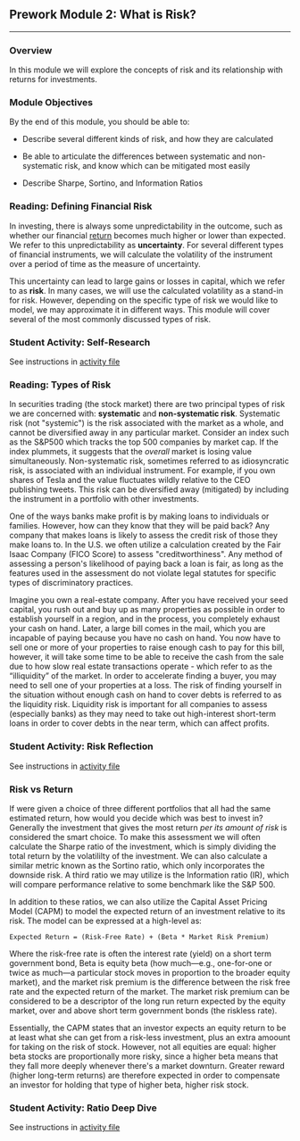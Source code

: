 ## Prework Module 2: What is Risk?

---

### Overview
In this module we will explore the concepts of risk and its relationship with returns for investments.

### Module Objectives

By the end of this module, you should be able to:

* Describe several different kinds of risk, and how they are calculated

* Be able to articulate the differences between systematic and non-systematic risk, and know which can be mitigated most easily

* Describe Sharpe, Sortino, and Information Ratios

### Reading: Defining Financial Risk

In investing, there is always some unpredictability in the outcome, such as whether our financial [return](https://www.investopedia.com/terms/r/return.asp) becomes much higher or lower than expected. We refer to this unpredictability as **uncertainty**. For several different types of financial instruments, we will calculate the volatility of the instrument over a period of time as the measure of uncertainty.

This uncertainty can lead to large gains or losses in capital, which we refer to as **risk**. In many cases, we will use the calculated volatility as a stand-in for risk. However, depending on the specific type of risk we would like to model, we may approximate it in different ways. This module will cover several of the most commonly discussed types of risk.

### Student Activity: Self-Research

See instructions in [activity file](Activities/01-Stu_Self_Research/README.md)

### Reading: Types of Risk

In securities trading (the stock market) there are two principal types of risk we are concerned with: **systematic** and **non-systematic risk**. Systematic risk (not "systemic") is the risk associated with the market as a whole, and cannot be diversified away in any particular market. Consider an index such as the S&P500 which tracks the top 500 companies by market cap. If the index plummets, it suggests that the *overall* market is losing value simultaneously. Non-systematic risk, sometimes referred to as idiosyncratic risk, is associated with an individual instrument. For example, if you own shares of Tesla and the value fluctuates wildly relative to the CEO publishing tweets. This risk can be diversified away (mitigated) by including the instrument in a portfolio with other investments.

One of the ways banks make profit is by making loans to individuals or families. However, how can they know that they will be paid back? Any company that makes loans is likely to assess the credit risk of those they make loans to. In the U.S. we often utilize a calculation created by the Fair Isaac Company (FICO Score) to assess "creditworthiness". Any method of assessing a person's likelihood of paying back a loan is fair, as long as the features used in the assessment do not violate legal statutes for specific types of discriminatory practices.

Imagine you own a real-estate company. After you have received your seed capital, you rush out and buy up as many properties as possible in order to establish yourself in a region, and in the process, you completely exhaust your cash on hand. Later, a large bill comes in the mail, which you are incapable of paying because you have no cash on hand. You now have to sell one or more of your properties to raise enough cash to pay for this bill, however, it will take some time to be able to receive the cash from the sale due to how slow real estate transactions operate - which refer to as the “illiquidity” of the market. In order to accelerate finding a buyer, you may need to sell one of your properties at a loss. The risk of finding yourself in the situation without enough cash on hand to cover debts is referred to as the liquidity risk. Liquidity risk is important for all companies to assess (especially banks) as they may need to take out high-interest short-term loans in order to cover debts in the near term, which can affect profits.

### Student Activity: Risk Reflection

See instructions in [activity file](Activities/02-Stu_Risk_Reflection/README.md)

### Risk vs Return

If were given a choice of three different portfolios that all had the same estimated return, how would you decide which was best to invest in? Generally the investment that gives the most return *per its amount of risk* is considered the smart choice. To make this assessment we will often calculate the Sharpe ratio of the investment, which is simply dividing the total return by the volatililty of the investment. We can also calculate a similar metric known as the Sortino ratio, which only incorporates the downside risk. A third ratio we may utilize is the Information ratio (IR), which will compare performance relative to some benchmark like the S&P 500.

In addition to these ratios, we can also utilize the Capital Asset Pricing Model (CAPM) to model the expected return of an investment relative to its risk. The model can be expressed at a high-level as:

```
Expected Return = (Risk-Free Rate) + (Beta * Market Risk Premium)

```

Where the risk-free rate is often the interest rate (yield) on a short term government bond, Beta is equity beta (how much&mdash;e.g., one-for-one or twice as much&mdash;a particular stock moves in proportion to the broader equity market), and the market risk premium is the difference between the risk free rate and the expected return of the market. The market risk premium can be considered to be a descriptor of the long run return expected by the equity market, over and above short term government bonds (the riskless rate).

Essentially, the CAPM states that an investor expects an equity return to be at least what she can get from a risk-less investment, plus an extra amoount for taking on the risk of stock. However, not all equities are equal: higher beta stocks are proportionally more risky, since a higher beta means that they fall more deeply whenever there's a market downturn. Greater reward (higher long-term returns) are therefore expected in order to compensate an investor for holding that type of higher beta, higher risk stock.

### Student Activity: Ratio Deep Dive

See instructions in [activity file](Activities/03-Stu_Ratio_Deep_Dive/README.md)
